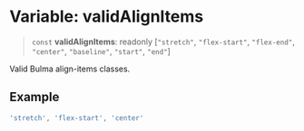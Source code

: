 # Variable: validAlignItems

> `const` **validAlignItems**: readonly \[`"stretch"`, `"flex-start"`, `"flex-end"`, `"center"`, `"baseline"`, `"start"`, `"end"`\]

Valid Bulma align-items classes.

## Example

```ts
'stretch', 'flex-start', 'center'
```
